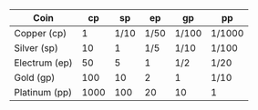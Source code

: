 | Coin | cp | sp | ep | gp | pp |
| --- | --- | --- | --- | --- | --- |
| Copper (cp) | 1 | 1/10 | 1/50 | 1/100 | 1/1000 |
| Silver (sp) | 10 | 1 | 1/5 | 1/10 | 1/100 |
| Electrum (ep) | 50 | 5 | 1 | 1/2 | 1/20 |
| Gold (gp) | 100 | 10 | 2 | 1 | 1/10 |
| Platinum (pp) | 1000 | 100 | 20 | 10 | 1 |
